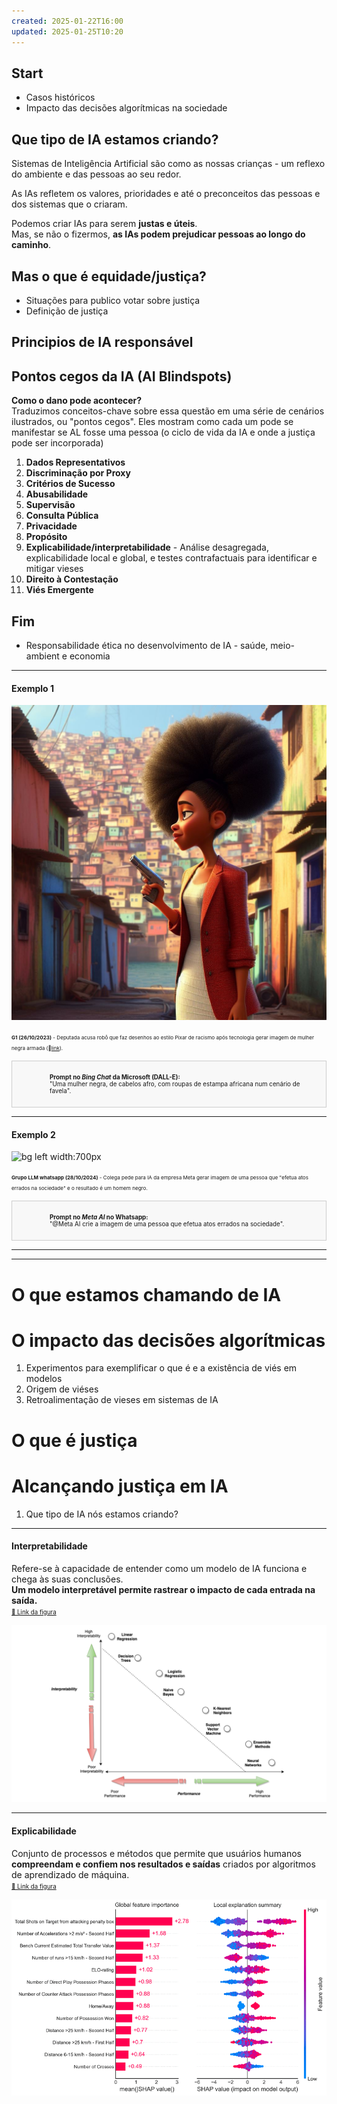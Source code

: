 ```yaml
---
created: 2025-01-22T16:00
updated: 2025-01-25T10:20
---
```


## Start

- Casos históricos 
- Impacto das decisões algorítmicas na sociedade

## Que tipo de IA estamos criando?

Sistemas de Inteligência Artificial são como as nossas crianças - um reflexo do ambiente e das pessoas ao seu redor.

As IAs refletem os valores, prioridades e até o preconceitos das pessoas e dos sistemas que o criaram.

Podemos criar IAs para serem **justas e úteis**.  
Mas, se não o fizermos, **as IAs podem prejudicar pessoas ao longo do caminho**.
   
## Mas o que é equidade/justiça?

- Situações para publico votar sobre justiça
- Definição de justiça 

## Principios de IA responsável



## Pontos cegos da IA (AI Blindspots)

**Como o dano pode acontecer?**  
Traduzimos conceitos-chave sobre essa questão em uma série de cenários ilustrados, ou "pontos cegos". Eles mostram como cada um pode se manifestar se AL fosse uma pessoa 
(o ciclo de vida da IA e onde a justiça pode ser incorporada)

1. **Dados Representativos**
2. **Discriminação por Proxy**
3. **Critérios de Sucesso**
4. **Abusabilidade**
5. **Supervisão**
6. **Consulta Pública**
7. **Privacidade**
8. **Propósito**
9. **Explicabilidade/interpretabilidade** - Análise desagregada, explicabilidade local e global, e testes contrafactuais para identificar e mitigar vieses
11. **Direito à Contestação**
12. **Viés Emergente**

    


## Fim 
- Responsabilidade ética no desenvolvimento de IA - saúde, meio-ambient e economia 





---

#### Exemplo 1

![bg right width:900px](figs/vereadora-discriminacao-ia.png)

<small><small><small>**G1 (26/10/2023)** - Deputada acusa robô que faz desenhos ao estilo Pixar de racismo após tecnologia gerar imagem de mulher negra armada (🔗[link](https://g1.globo.com/tecnologia/noticia/2023/10/26/deputada-do-rj-diz-que-robo-que-faz-desenhos-ao-estilo-pixar-entregou-imagem-de-mulher-negra-com-arma-na-mao-ao-receber-pedido-de-personagem-em-favela.ghtml)).</small></small></small>
<br>

<div style="border: 1px solid #ccc; padding: 20px; padding-left:60px; font-size: 0.7em; background-color: #f8f8f8;">
<strong>Prompt no <em>Bing Chat</em> da Microsoft (DALL-E):</strong><br>
"Uma mulher negra, de cabelos afro, com roupas de estampa africana num cenário de favela".
</div>


---
#### Exemplo 2

![bg left width:700px](figs/Imagem%20do%20WhatsApp%20de%202025-01-24%20à(s)%2012.33.08_f345ba01.jpg)

<small><small><small>**Grupo LLM whatsapp (28/10/2024)** - Colega pede para IA da empresa Meta gerar imagem de uma pessoa que "efetua atos errados na sociedade" e o resultado é um homem negro.</small></small></small>
<br>

<div style="border: 1px solid #ccc; padding: 20px; padding-left:60px; font-size: 0.7em; background-color: #f8f8f8;">
<strong>Prompt no <em>Meta AI</em> no Whatsapp:</strong><br>
"@Meta AI crie a imagem de uma pessoa que efetua atos errados na sociedade".
</div>

---


--------------

# O que estamos chamando de IA

# O impacto das decisões algorítmicas 

1. Experimentos para exemplificar o que é e a existência de viés em modelos
2. Origem de viéses
3. Retroalimentação de vieses em sistemas de IA

# O que é justiça 
# Alcançando justiça em IA
1. Que tipo de IA nós estamos criando? 



---

#### Interpretabilidade

Refere-se à capacidade de entender como um modelo de IA funciona e chega às suas conclusões.<br>
**Um modelo interpretável permite rastrear o impacto de cada entrada na saída.**
<br><small><small>[🔗 Link da figura](https://docs.aws.amazon.com/whitepapers/latest/model-explainability-aws-ai-ml/interpretability-versus-explainability.html)</small></small>

![bg left width:1000px](figs/interpretabilidade.png)


---
#### Explicabilidade

Conjunto de processos e métodos que permite que usuários humanos **compreendam e confiem nos resultados e saídas** criados por algoritmos de aprendizado de máquina.
<br><small><small>[🔗 Link da figura](https://media.geeksforgeeks.org/wp-content/uploads/20231201153509/Explainable-AI-Concept-1-660.png)</small></small>

![bg left width:900px](figs/shap-local-global.png)